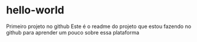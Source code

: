 # hello-world
Primeiro projeto no github
Este é o readme do projeto que estou fazendo no github para aprender um pouco sobre essa plataforma

